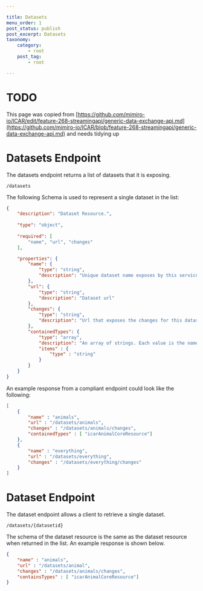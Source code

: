 ```yaml
---

title: Datasets
menu_order: 1
post_status: publish
post_excerpt: Datasets
taxonomy:
    category:
        - root
    post_tag:
        - root

---
```


# TODO
This page was copied from [https://github.com/mimiro-io/ICAR/edit/feature-268-streamingapi/generic-data-exchange-api.md](https://github.com/mimiro-io/ICAR/blob/feature-268-streamingapi/generic-data-exchange-api.md)
and needs tidying up

# Datasets Endpoint

The datasets endpoint returns a list of datasets that it is exposing. 

`/datasets` 

The following Schema is used to represent a single dataset in the list:

```json
{
    "description": "Dataset Resource.",
    
    "type": "object",
    
    "required": [
        "name", "url", "changes"
    ],

    "properties": {
        "name": {
            "type": "string",
            "description": "Unique dataset name exposes by this service endpoint."
        },
        "url": {
            "type": "string",
            "description": "Dataset url"
        },
        "changes": {
            "type": "string",
            "description": "Url that exposes the changes for this dataset"
        },
        "containedTypes": {
            "type": "array",
            "description": "An array of strings. Each value is the name of a resource type exposed in this dataset.",
            "items" : {
                "type" : "string"
            }
        }
    }
}
```

An example response from a compliant endpoint could look like the following:

```json
[
    {
        "name" : "animals",
        "url" : "/datasets/animals",
        "changes" : "/datasets/animals/changes",
        "containedTypes" : [ "icarAnimalCoreResource"]
    },
    {
        "name" : "everything",
        "url" : "/datasets/everything",
        "changes" : "/datasets/everything/changes"
    }
]
```

# Dataset Endpoint

The dataset endpoint allows a client to retrieve a single dataset. 

`/datasets/{datasetid}`

The schema of the dataset resource is the same as the dataset resource when returned in the list. An example response is shown below.

```json
{
    "name" : "animals",
    "url" : "/datasets/animal",
    "changes" : "/datasets/animals/changes",
    "containsTypes" : [ "icarAnimalCoreResource"]
}
```
